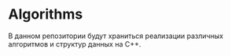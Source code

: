 # Algorithms
В данном репозитории будут храниться реализации различных алгоритмов и структур данных на С++.
